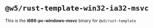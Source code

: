 # `@w5/rust-template-win32-ia32-msvc`

This is the **i686-pc-windows-msvc** binary for `@w5/rust-template`

